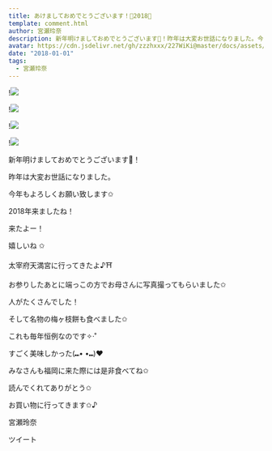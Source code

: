 ```yaml
---
title: あけましておめでとうございます！🎍2018🎍
template: comment.html
author: 宮瀬玲奈
description: 新年明けましておめでとうございます🎍！昨年は大変お世話になりました。今年もよろしくお願い致します✩2018年来ましたね！来たよー！嬉しいね ✩...
avatar: https://cdn.jsdelivr.net/gh/zzzhxxx/227WiKi@master/docs/assets/photo/avatar/reina.jpg
date: "2018-01-01"
tags:
  - 宮瀬玲奈
---
```


!![](https://cdn.jsdelivr.net/gh/227WiKi/227WiKi-image@master/blog-image/reina-2018-01-01_1.jpg)

!![](https://cdn.jsdelivr.net/gh/227WiKi/227WiKi-image@master/blog-image/reina-2018-01-01_2.jpg)

!![](https://cdn.jsdelivr.net/gh/227WiKi/227WiKi-image@master/blog-image/reina-2018-01-01_3.jpg)

!![](https://cdn.jsdelivr.net/gh/227WiKi/227WiKi-image@master/blog-image/reina-2018-01-01_4.jpg)



新年明けましておめでとうございます🎍！

昨年は大変お世話になりました。


今年もよろしくお願い致します✩











2018年来ましたね！



来たよー！


嬉しいね ✩
















太宰府天満宮に行ってきたよ♪⛩



お参りしたあとに端っこの方でお母さんに写真撮ってもらいました✩


























人がたくさんでした！
















そして名物の梅ヶ枝餅も食べました✩


これも毎年恒例なのです✧‧˚




すごく美味しかった(⑉• •⑉)❤︎











みなさんも福岡に来た際には是非食べてね✩






読んでくれてありがとう✩




お買い物に行ってきます✩♪




宮瀬玲奈


ツイート




